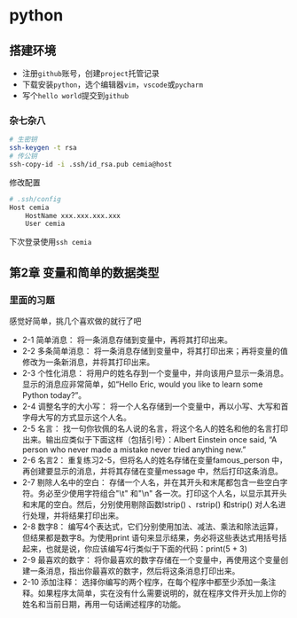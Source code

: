 # python 

## 搭建环境

- 注册`github`账号，创建`project`托管记录
- 下载安装`python`，选个编辑器`vim`，`vscode`或`pycharm`
- 写个`hello world`提交到`github`

### 杂七杂八

```sh
# 生密钥
ssh-keygen -t rsa
# 传公钥
ssh-copy-id -i .ssh/id_rsa.pub cemia@host
```

修改配置
```sh
# .ssh/config
Host cemia
    HostName xxx.xxx.xxx.xxx
    User cemia
```

下次登录使用`ssh cemia`

## 第2章 变量和简单的数据类型

### 里面的习题

感觉好简单，挑几个喜欢做的就行了吧

- 2-1 简单消息： 将一条消息存储到变量中，再将其打印出来。
- 2-2 多条简单消息： 将一条消息存储到变量中，将其打印出来；再将变量的值修改为一条新消息，并将其打印出来。
- 2-3 个性化消息： 将用户的姓名存到一个变量中，并向该用户显示一条消息。显示的消息应非常简单，如“Hello Eric, would you like to learn some Python today?”。
- 2-4 调整名字的大小写： 将一个人名存储到一个变量中，再以小写、大写和首字母大写的方式显示这个人名。
- 2-5 名言： 找一句你钦佩的名人说的名言，将这个名人的姓名和他的名言打印出来。输出应类似于下面这样（包括引号）：Albert Einstein once said, “A person who never made a mistake never tried anything new.”
- 2-6 名言2： 重复练习2-5，但将名人的姓名存储在变量famous_person 中，再创建要显示的消息，并将其存储在变量message 中，然后打印这条消息。
- 2-7 剔除人名中的空白： 存储一个人名，并在其开头和末尾都包含一些空白字符。务必至少使用字符组合"\t" 和"\n" 各一次。打印这个人名，以显示其开头和末尾的空白。然后，分别使用剔除函数lstrip() 、rstrip() 和strip() 对人名进行处理，并将结果打印出来。
- 2-8 数字8： 编写4个表达式，它们分别使用加法、减法、乘法和除法运算，但结果都是数字8。为使用print 语句来显示结果，务必将这些表达式用括号括起来，也就是说，你应该编写4行类似于下面的代码：print(5 + 3)
- 2-9 最喜欢的数字： 将你最喜欢的数字存储在一个变量中，再使用这个变量创建一条消息，指出你最喜欢的数字，然后将这条消息打印出来。
- 2-10 添加注释： 选择你编写的两个程序，在每个程序中都至少添加一条注释。如果程序太简单，实在没有什么需要说明的，就在程序文件开头加上你的姓名和当前日期，再用一句话阐述程序的功能。
 


